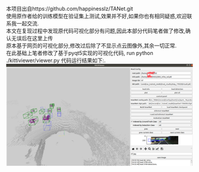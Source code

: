 本项目出自https://github.com/happinesslz/TANet.git    
使用原作者给的训练模型在验证集上测试,效果并不好,如果你也有相同疑惑,欢迎联系我一起交流.  
本文在复现过程中发现原代码可视化部分有问题,因此本部分代码笔者做了修改,确认无误后在这里上传  
原本基于网页的可视化部分,修改过后除了不显示点云图像外,其余一切正常.  
在此基础上笔者修改了基于pyqt5实现的可视化代码,  run python ./kittiviewer/viewer.py  代码运行结果如下:.
![image](https://github.com/han1366/pointpillars_TANet/blob/main/images/68AA65B8367057530589F3F569B42FC9.png)
